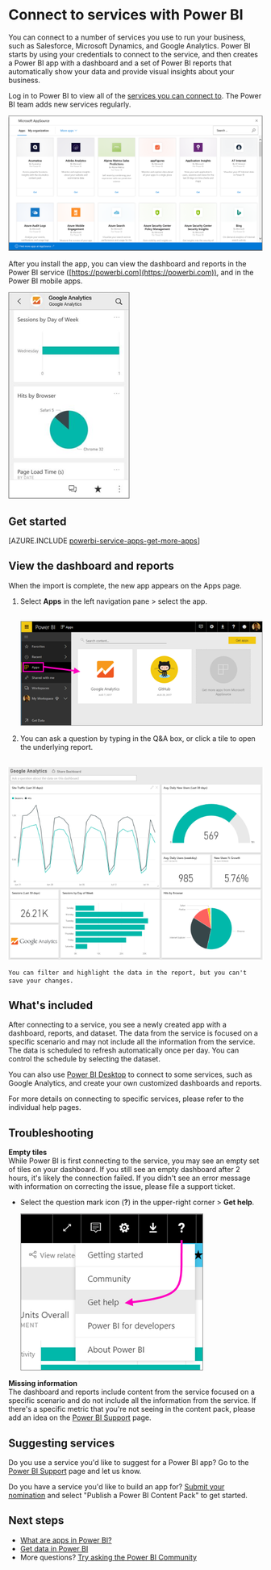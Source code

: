 <properties
   pageTitle="Connect to services with Power BI"
   description="Connect to a number of the services you use to run your business, such as Salesforce, Microsoft Dynamics CRM, and Google Analytics."
   services="powerbi"
   documentationCenter=""
   authors="maggiesMSFT"
   manager="erikre"
   backup="ajayan"
   editor=""
   tags=""
   qualityFocus="no"
   qualityDate=""/>

<tags
   ms.service="powerbi"
   ms.devlang="NA"
   ms.topic="article"
   ms.tgt_pltfrm="NA"
   ms.workload="powerbi"
   ms.date="09/05/2017"
   ms.author="maggies"/>

# Connect to services with Power BI

You can connect to a number of services you use to run your business, such as Salesforce, Microsoft Dynamics, and Google Analytics. Power BI starts by using your credentials to connect to the service, and then creates a Power BI app with a dashboard and a set of Power BI reports that automatically show your data and provide visual insights about your business. 

Log in to Power BI to view all of the [services you can connect to](https://app.powerbi.com/getdata/services). The Power BI team adds new services regularly.

![AppSource apps](media/powerbi-content-packs-services/overview.png)

After you install the app, you can view the dashboard and reports in the Power BI service ([https://powerbi.com](https://powerbi.com)), and in the Power BI mobile apps. 

![Google analytics app in the Power BI mobile app](media/powerbi-content-packs-services/power-bi-service-mobile-app-240.png)

## Get started

[AZURE.INCLUDE [powerbi-service-apps-get-more-apps](../includes/powerbi-service-apps-get-more-apps.md)]

## View the dashboard and reports

When the import is complete, the new app appears on the Apps page.

1. Select **Apps** in the left navigation pane > select the app.

	 ![Apps page](media/powerbi-content-packs-services/power-bi-service-apps-open-app.png)

2. You can ask a question by typing in the Q&A box, or click a tile to open the underlying report. 
 
    ![Google Analytics dashboard](media/powerbi-content-packs-services/googleanalytics2.png)

    You can filter and highlight the data in the report, but you can't save your changes.


## What's included

After connecting to a service, you see a newly created app with a dashboard, reports, and dataset. The data from the service is focused on a specific scenario and may not include all the information from the service. The data is scheduled to refresh automatically once per day. You can control the schedule by selecting the dataset.

You can also use [Power BI Desktop](powerbi-desktop-get-the-desktop.md) to connect to some services, such as Google Analytics, and create your own customized dashboards and reports.  

For more details on connecting to specific services, please refer to the individual help pages.

## Troubleshooting

**Empty tiles**  
While Power BI is first connecting to the service, you may see an empty set of tiles on your dashboard. If you still see an empty dashboard after 2 hours, it's likely the connection failed. If you didn't see an error message with information on correcting the issue, please file a support ticket.

- Select the question mark icon (**?**) in the upper-right corner >  **Get help**.
 
    ![Get help icon](media/powerbi-content-packs-services/power-bi-service-get-help.png)

**Missing information**  
The dashboard and reports include content from the service focused on a specific scenario and do not include all the information from the service. If there's a specific metric that you're not seeing in the content pack, please add an idea on the [Power BI Support](https://support.powerbi.com/forums/265200-power-bi) page.

## Suggesting services

Do you use a service you'd like to suggest for a Power BI app? Go to the [Power BI Support](https://support.powerbi.com/forums/265200-power-bi) page and let us know.

Do you have a service you'd like to build an app for? [Submit your nomination](https://azure.microsoft.com/marketplace/programs/certified/apply/) and select "Publish a Power BI Content Pack" to get started.

## Next steps

- [What are apps in Power BI?](powerbi-service-what-are-apps.md)
- [Get data in Power BI](powerbi-service-get-data.md)
- More questions? [Try asking the Power BI Community](http://community.powerbi.com/)
